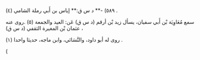 ٥٨٩) -** د س ق:** إياس بن أَبي رملة الشامي (٤) .

سمع مُعَاوِيَة بْن أَبي سفيان، يسأل زيد بْن أرقم (د س ق) عَن: العيد والجمعة (٥) .روى عنه عثمان بْن المغيرة الثقفي (د س ق) ،

روى له أبو داود، والنَّسَائي، وابن ماجه، حديثا واحدا (١) .

(